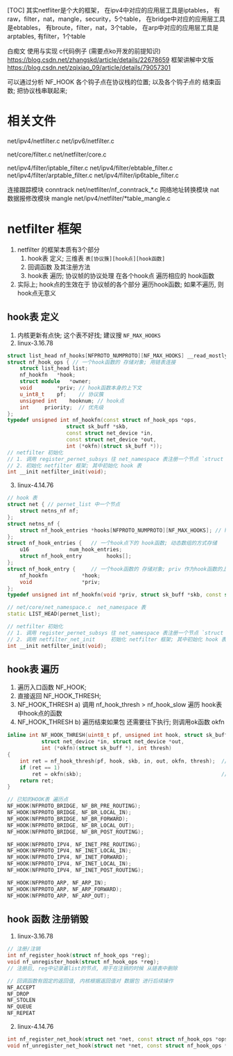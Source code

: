 [TOC]
其实netfliter是个大的框架，
在ipv4中对应的应用层工具是iptables，   有raw，filter，nat，mangle，security，5个table，
在bridge中对应的应用层工具是ebtables， 有broute，filter，nat，3个table，
在arp中对应的应用层工具是arptables,    有filter，1个table


白痴文
使用与实现 c代码例子 (需要点ko开发的前提知识)
https://blog.csdn.net/zhangskd/article/details/22678659
框架讲解中文版
https://blog.csdn.net/zqixiao_09/article/details/79057301


可以通过分析  NF_HOOK 各个钩子点在协议栈的位置; 以及各个钩子点的 结束函数; 把协议栈串联起来;

# 相关文件
net/ipv4/netfilter.c
net/ipv6/netfilter.c

net/core/filter.c
net/netfilter/core.c

net/ipv4/filter/iptable_filter.c
net/ipv4/filter/ebtable_filter.c
net/ipv4/filter/arptable_filter.c
net/ipv4/filter/ip6table_filter.c


连接跟踪模块      conntrack net/netfilter/nf_conntrack_*.c
网络地址转换模块  nat       
数据报修改模块    mangle    net/ipv4/netfilter/*table_mangle.c

# netfilter 框架
1. netfilter 的框架本质有3个部分
    1. hook表 定义; 三维表 `表[协议簇][hook点][hook函数]`
    2. 回调函数 及其注册方法
    3. hook表 遍历; 协议帧的协议处理 在各个hook点 遍历相应的 hook函数
2. 实际上; hook点的生效在于 协议帧的各个部分 遍历hook函数; 如果不遍历, 则hook点无意义
## hook表 定义
1. 内核更新有点快; 这个表不好找; 建议搜 `NF_MAX_HOOKS`
2. linux-3.16.78
```c++
struct list_head nf_hooks[NFPROTO_NUMPROTO][NF_MAX_HOOKS] __read_mostly; // 二维数组 + 一维链表】
struct nf_hook_ops { // 一个hook函数的 存储对象; 用链表连接
	struct list_head list;
	nf_hookfn	*hook;
	struct module	*owner;
	void		*priv; // hook函数本身的上下文
	u_int8_t	pf;    // 协议簇
	unsigned int	hooknum; // hook点
	int		priority;  // 优先级
};
typedef unsigned int nf_hookfn(const struct nf_hook_ops *ops,
			       struct sk_buff *skb,
			       const struct net_device *in,
			       const struct net_device *out,
			       int (*okfn)(struct sk_buff *));
// netfilter 初始化
// 1. 调用 register_pernet_subsys 往 net_namespace 表注册一个节点 `struct net *net`
// 2. 初始化 netfilter 框架; 其中初始化 hook 表
int __init netfilter_init(void); 
```
3. linux-4.14.76
```c++
// hook 表
struct net { // pernet_list 中一个节点
    struct netns_nf nf;
};
struct netns_nf {
    struct nf_hook_entries *hooks[NFPROTO_NUMPROTO][NF_MAX_HOOKS]; // hook表本身
};
struct nf_hook_entries {   // 一个hook点下的 hook函数; 动态数组的方式存储
	u16				num_hook_entries;
	struct nf_hook_entry		hooks[];
};
struct nf_hook_entry {     // 一个hook函数的 存储对象; priv 作为hook函数的上下文
	nf_hookfn			*hook;
	void				*priv;
};
typedef unsigned int nf_hookfn(void *priv, struct sk_buff *skb, const struct nf_hook_state *state);

// net/core/net_namespace.c  net_namespace 表
static LIST_HEAD(pernet_list);

// netfilter 初始化
// 1. 调用 register_pernet_subsys 往 net_namespace 表注册一个节点 `struct net *net`
// 2. 调用 netfilter_net_init     初始化 netfilter 框架; 其中初始化 hook 表
int __init netfilter_init(void); 
```

## hook表 遍历
1. 遍历入口函数 NF_HOOK;
2. 直接返回 NF_HOOK_THRESH; 
3. NF_HOOK_THRESH a) 调用 nf_hook_thresh > nf_hook_slow 遍历 hook表中hook点的函数
4. NF_HOOK_THRESH b) 遍历结束如果包 还需要往下执行; 则调用ok函数 okfn
```c++
inline int NF_HOOK_THRESH(uint8_t pf, unsigned int hook, struct sk_buff *skb,
	       struct net_device *in, struct net_device *out,
	       int (*okfn)(struct sk_buff *), int thresh)
{
	int ret = nf_hook_thresh(pf, hook, skb, in, out, okfn, thresh);  // 遍历链表 hook函数
	if (ret == 1)
		ret = okfn(skb);                                             // ok函数; 结束函数
	return ret;
}

// 已知的HOOK表 遍历点
NF_HOOK(NFPROTO_BRIDGE, NF_BR_PRE_ROUTING);
NF_HOOK(NFPROTO_BRIDGE, NF_BR_LOCAL_IN);
NF_HOOK(NFPROTO_BRIDGE, NF_BR_FORWARD);
NF_HOOK(NFPROTO_BRIDGE, NF_BR_LOCAL_OUT);
NF_HOOK(NFPROTO_BRIDGE, NF_BR_POST_ROUTING);

NF_HOOK(NFPROTO_IPV4, NF_INET_PRE_ROUTING);
NF_HOOK(NFPROTO_IPV4, NF_INET_LOCAL_IN);
NF_HOOK(NFPROTO_IPV4, NF_INET_FORWARD);
NF_HOOK(NFPROTO_IPV4, NF_INET_LOCAL_IN);
NF_HOOK(NFPROTO_IPV4, NF_INET_POST_ROUTING);

NF_HOOK(NFPROTO_ARP, NF_ARP_IN);
NF_HOOK(NFPROTO_ARP, NF_ARP_FORWARD);
NF_HOOK(NFPROTO_ARP, NF_ARP_OUT);
```

## hook 函数 注册销毁
1. linux-3.16.78
```c++
// 注册/注销
int nf_register_hook(struct nf_hook_ops *reg);
void nf_unregister_hook(struct nf_hook_ops *reg);
// 注册后, reg中记录着list的节点, 用于在注销的时候 从链表中删除

// 回调函数有固定的返回值, 内核根据返回值对 数据包 进行后续操作
NF_ACCEPT
NF_DROP
NF_STOLEN
NF_QUEUE
NF_REPEAT
```
2. linux-4.14.76
```c++
int nf_register_net_hook(struct net *net, const struct nf_hook_ops *ops);
void nf_unregister_net_hook(struct net *net, const struct nf_hook_ops *ops);
```